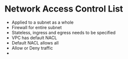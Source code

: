 # Network Access Control List

- Applied to a subnet as a whole
- Firewall for entire subnet
- Stateless, ingress and egress needs to be specified
- VPC has default NACL
- Default NACL allows all
- Allow or Deny traffic
- 